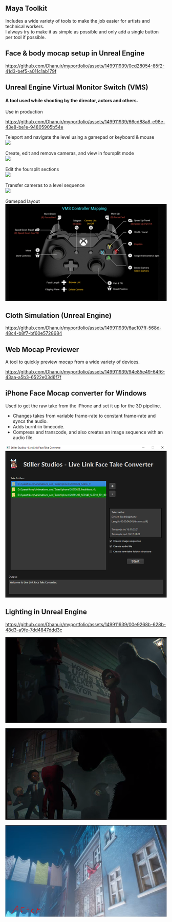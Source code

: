 ## Maya Toolkit
Includes a wide variety of tools to make the job easier for artists and technical workers. <br />
I always try to make it as simple as possible and only add a single button per tool if possible. <br />

## Face & body mocap setup in Unreal Engine 

https://github.com/Dhanuir/myportfolio/assets/149911939/0cd28054-85f2-41d3-bef5-a011c1ab179f

## Unreal Engine Virtual Monitor Switch (VMS)
#### A tool used while shooting by the director, actors and others.

Use in production

https://github.com/Dhanuir/myportfolio/assets/149911939/66cd88a8-e98e-43e8-be1e-94805905b54e

Teleport and navigate the level using a gamepad or keyboard & mouse<br />
![](ProjectImages/VMS/gifs/VMS_Teleport.gif)

Create, edit and remove cameras, and view in foursplit mode<br />
![](ProjectImages/VMS/gifs/VMS_CreateCameras.gif)

Edit the foursplit sections<br />
![](ProjectImages/VMS/gifs/VMS_Foursplit.gif)

Transfer cameras to a level sequence<br />
![](ProjectImages/VMS/gifs/VMS_CamerasToSequence.gif)

Gamepad layout<br />
![](ProjectImages/VMS/images/GamepadLayout.PNG)

## Cloth Simulation (Unreal Engine)

https://github.com/Dhanuir/myportfolio/assets/149911939/6ac107ff-568d-48c4-b8f7-bf60e5728684

## Web Mocap Previewer 
A tool to quickly preview mocap from a wide variety of devices. <br />

https://github.com/Dhanuir/myportfolio/assets/149911939/94e85e49-64f6-43aa-a5b3-6522e03d6f7f

## iPhone Face Mocap converter for Windows
Used to get the raw take from the iPhone and set it up for the 3D pipeline.<br />
- Changes takes from variable frame-rate to constant frame-rate and syncs the audio.<br />
- Adds burnt-in timecode.<br />
- Compress and transcode, and also creates an image sequence with an audio file.<br />

![](ProjectImages/TakeConverter/TakeConverter.PNG)

## Lighting in Unreal Engine

https://github.com/Dhanuir/myportfolio/assets/149911939/00e9268b-628b-48d3-a9fe-7dd4847ddd3c

![](ProjectImages/Lighting/alley_01.png)

![](ProjectImages/Lighting/alley_02.png)

![](ProjectImages/Lighting/flying_02.png)

